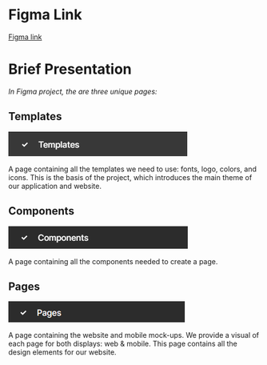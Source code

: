 # Figma Link

[Figma link](https://www.figma.com/file/tqpdNMq2MpwY135z4RKXi3/AIRNEIS?type=design&node-id=39%3A1014&mode=design&t=nh2gdlrOpHCehg5D-1)

# Brief Presentation

_In Figma project, the are three unique pages:_

## Templates

![Templates](./images/templates.png)

A page containing all the templates we need to use:  fonts, logo, colors, and icons.
This is the basis of the project, which introduces the main theme of our application and website.

## Components

![Components](./images/components.png)

A page containing all the components needed to create a page.

## Pages

![Pages](./images/pages.png)

A page containing the website and mobile mock-ups.
We provide a visual of each page for both displays: web & mobile.
This page contains all the design elements for our website.
